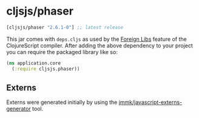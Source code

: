 # cljsjs/phaser

[](dependency)
```clojure
[cljsjs/phaser "2.6.1-0"] ;; latest release
```
[](/dependency)

This jar comes with `deps.cljs` as used by the [Foreign Libs][flibs]
feature of the ClojureScript compiler. After adding the above
dependency to your project you can require the packaged library like
so:

```clojure
(ns application.core
  (:require cljsjs.phaser))
```

[flibs]: https://github.com/clojure/clojurescript/wiki/Foreign-Dependencies


## Externs

Externs were generated initially by using the
[jmmk/javascript-externs-generator](https://github.com/jmmk/javascript-externs-generator)
tool.
